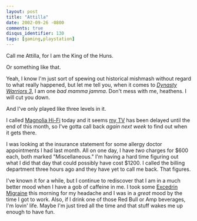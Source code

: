 ```yaml
---
layout: post
title: "Attilla"
date: 2002-09-26 -0800
comments: true
disqus_identifier: 130
tags: [gaming,playstation]
---
```

Call me Attilla, for I am the King of the Huns.

 Or something like that.

 Yeah, I know I'm just sort of spewing out historical mishmash without
regard to what really happened, but let me tell you, when it comes to
[*Dynasty Warriors
3*](http://www.amazon.com/exec/obidos/ASIN/B00005RL4E/mhsvortex), I am
one *bad mamma jamma*. Don't mess with me, heathens. I will cut you
down.

 And I've only played like three levels in it.

 I called [Magnolia Hi-Fi](http://www.magnoliahifi.com/) today and it
seems [my
TV](http://www.sonystyle.com/home/item.jsp?itemid=50911&hierc=9685x9800x9801&catid=)
has been delayed until the end of this month, so I've gotta call back
*again next week* to find out when it gets there.

 I was looking at the insurance statement for some allergy doctor
appointments I had last month. All on one day, I have *two* charges for
\$600 each, both marked "Miscellaneous." I'm having a hard time figuring
out what I did that day that could possibly have cost \$1200. I called
the billing department three hours ago and they have yet to call me
back. That figures.

 I've known it for a while, but I continue to rediscover that I am in a
much better mood when I have a gob of caffeine in me. I took some
[Excedrin
Migraine](http://www.excedrin.com/8_product_info/8-2a_emlabel.html) this
morning for my headache and I was in a *great* mood by the time I got to
work. Also, if I drink one of those Red Bull or Amp beverages, I'm
lovin' life. Maybe I'm just tired all the time and that stuff wakes me
up enough to have fun.
